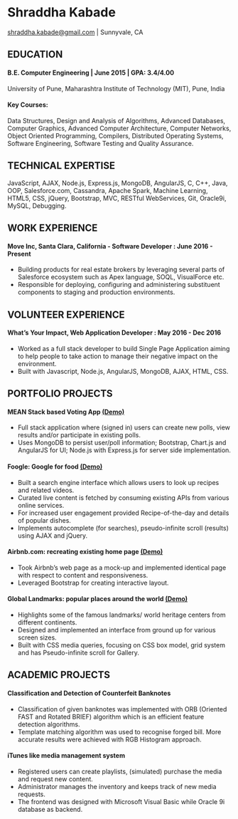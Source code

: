 # Shraddha Kabade

shraddha.kabade@gmail.com  |  Sunnyvale, CA

## EDUCATION

#### B.E. Computer Engineering   |   June 2015   |    GPA: 3.4/4.00
University of Pune, Maharashtra Institute of Technology (MIT), Pune, India                      

#### Key Courses: 
Data Structures, Design and Analysis of Algorithms, Advanced Databases, Computer Graphics, Advanced Computer Architecture,  Computer Networks, Object Oriented Programming, Compilers, Distributed Operating Systems, Software Engineering, Software Testing and Quality Assurance.

## TECHNICAL EXPERTISE

JavaScript, AJAX, Node.js, Express.js, MongoDB, AngularJS, C, C++, Java, OOP, Salesforce.com, Cassandra, Apache Spark, Machine Learning, HTML5, CSS, jQuery, Bootstrap, MVC, RESTful WebServices, Git, Oracle9i, MySQL, Debugging.

## WORK EXPERIENCE

#### Move Inc, Santa Clara, California - Software Developer : June 2016 - Present
* Building products for real estate brokers by leveraging several parts of Salesforce ecosystem such as Apex language, SOQL, VisualForce etc.
* Responsible for deploying, configuring and administering substituent components to staging and production environments.


## VOLUNTEER EXPERIENCE

#### What’s Your Impact, Web Application Developer : May 2016 - Dec 2016
* Worked as a full stack developer to build Single Page Application aiming to help people to take action to manage their negative impact on the environment.
* Built with Javascript, Node.js, AngularJS, MongoDB, AJAX, HTML, CSS.


## PORTFOLIO PROJECTS

#### MEAN Stack based Voting App [(Demo)](http://shraddha-voting-app.heroku.com/)
* Full stack application where (signed in) users can create new polls, view results and/or participate in existing polls.
* Uses MongoDB to persist user/poll information; Bootstrap, Chart.js and AngularJS for UI; Node.js with Express.js for server side implementation.

#### Foogle: Google for food [(Demo)](http://kshraddha.github.io/foogle)
* Built a search engine interface which allows users to look up recipes and related videos.
* Curated live content is fetched by consuming existing APIs from various online services.
* For increased user engagement provided Recipe-of-the-day and details of popular dishes.
* Implements autocomplete (for searches), pseudo-infinite scroll (results) using AJAX and jQuery.

#### Airbnb.com: recreating existing home page [(Demo)](http://kshraddha.github.io/airbnb)
* Took Airbnb’s web page as a mock-up and implemented identical page with respect to content and responsiveness.
* Leveraged Bootstrap for creating interactive layout.

#### Global Landmarks: popular places around the world [(Demo)](http://kshraddha.github.io/global-landmarks)
* Highlights some of the famous landmarks/ world heritage centers from different continents.
* Designed and implemented an interface from ground up for various screen sizes.
* Built with CSS media queries, focusing on CSS box model, grid system and has Pseudo-infinite scroll for Gallery.


## ACADEMIC PROJECTS

#### Classification and Detection of Counterfeit Banknotes
* Classification of given banknotes was implemented with ORB (Oriented FAST and Rotated BRIEF) algorithm which is an efficient feature detection algorithms.
* Template matching algorithm was used to recognise forged bill. More accurate results were achieved with RGB Histogram approach.

#### iTunes like media management system
* Registered users can create playlists, (simulated) purchase the media and request new content.
* Administrator manages the inventory and keeps track of new media requests.
* The frontend was designed with Microsoft Visual Basic while Oracle 9i database as backend.
